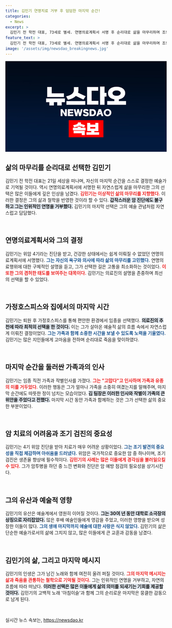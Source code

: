 ```yaml
---
title: 김민기 연명치료 거부 후 덤덤한 마지막 순간!
categories:
  - News
excerpt: >
  김민기 전 학전 대표, 73세로 별세. 연명의료계획서 서명 후 순리대로 삶을 마무리하며 조의금과 조화도 거부. 평범한 일상에서 가족과 따뜻한 작별인사를 나누고 삶을 온전히 후회 없이 살았던 그는 누구보다 의미 있는 마지막을 선택했다.
feature_text: >
  김민기 전 학전 대표, 73세로 별세. 연명의료계획서 서명 후 순리대로 삶을 마무리하며 조의금과 조화도 거부. 평범한 일상에서 가족과 따뜻한 작별인사를 나누고 삶을 온전히 후회 없이 살았던 그는 누구보다 의미 있는 마지막을 선택했다.
image: '/assets/img/newsdao_breakingnews.jpg'
---
```


<p><img src="/assets/img/newsdao_breakingnews.jpg" alt="bookingtag 속보" /></p>

<h2 data-ke-size="size26">삶의 마무리를 순리대로 선택한 김민기</h2>

<p data-ke-size="size16">김민기 전 학전 대표는 21일 세상을 떠나며, 자신의 마지막 순간을 스스로 결정한 예술가로 기억될 것이다. 역시 연명의료계획서에 서명한 뒤 자연스럽게 삶을 마무리한 그의 선택은 많은 이들에게 깊은 인상을 남겼다. <b><span style="color: #ee2323;">김민기는 이상적인 삶의 마무리를 지향했다.</span></b> 이러한 결정은 그의 삶과 철학을 반영한 것이라 할 수 있다. <b><span style="background-color: #21538527;">갑작스러운 암 진단에도 불구하고 그는 인위적인 연명을 거부했다.</span></b> 김민기의 마지막 선택은 그의 예술 관념처럼 자연스럽고 담담했다.</p>

<p data-ke-size="size16">&nbsp;</p>

<h2 data-ke-size="size26">연명의료계획서와 그의 결정</h2>

<p data-ke-size="size16">김민기는 위암 4기라는 진단을 받고, 건강한 상태에서는 쉽게 이뤄질 수 없었던 연명의료계획서에 서명했다. <b><span style="color: #1a5490;">그는 자신의 욕구와 의사에 따라 삶의 마무리를 고민했다.</span></b> 연명의료행위에 대한 구체적인 설명을 듣고, 그가 선택한 길은 고통을 최소화하는 것이었다. <b><span style="color: #ee2323;">이 또한 그의 겸허한 태도를 보여주는 대목이다.</span></b> 김민기는 의료진의 설명을 존중하며 최선의 선택을 할 수 있었다.</p>

<p data-ke-size="size16">&nbsp;</p>

<h2 data-ke-size="size26">가정호스피스와 집에서의 마지막 시간</h2>

<p data-ke-size="size16">김민기는 퇴원 후 가정호스피스를 통해 편안한 환경에서 임종을 선택했다. <b><span style="background-color: #21538527;">의료진의 추천에 따라 최적의 선택을 한 것이다.</span></b> 이는 그가 살아온 예술적 삶의 흐름 속에서 자연스럽게 이뤄진 결정이었다. <b><span style="color: #1a5490;">그는 가족과 함께 소중한 시간을 보낼 수 있도록 노력을 기울였다.</span></b> 김민기는 많은 지인들에게 고마움을 전하며 순리대로 죽음을 맞이하였다.</p>

<p data-ke-size="size16">&nbsp;</p>

<h2 data-ke-size="size26">마지막 순간을 둘러싼 가족과의 인사</h2>

<p data-ke-size="size16">김민기는 임종 직전 가족과 작별인사를 가졌다. <b><span style="color: #ee2323;">그는 "고맙다"고 인사하며 가족과 유종의 미를 거두었다.</span></b> 이러한 행동은 그가 얼마나 가족을 소중히 여겼는지를 말해주며, 마지막 순간에도 따뜻한 정이 넘치는 모습이었다. <b><span style="background-color: #21538527;">김 팀장은 이러한 인사와 작별이 가족의 큰 위안을 주었다고 전했다.</span></b> 마지막 시간 동안 가족과 함께하는 것은 그가 선택한 삶의 중요한 부분이었다.</p>

<p data-ke-size="size16">&nbsp;</p>

<h2 data-ke-size="size26">암 치료의 어려움과 조기 검진의 중요성</h2>

<p data-ke-size="size16">김민기는 4기 위암 진단을 받아 치료가 매우 어려운 상황이었다. <b><span style="color: #1a5490;">그는 조기 발견의 중요성을 직접 체감하며 아쉬움을 드러냈다.</span></b> 위암은 국가적으로 중요한 암 중 하나이며, 조기 검진은 생존율 향상에 필수적이다. <b><span style="color: #ee2323;">김민기의 사례는 많은 이들에게 경각심을 불러일으킬 수 있다.</span></b> 그가 암투병을 하던 중 느낀 변화와 진단은 암 예방 점검의 필요성을 상기시킨다.</p>

<p data-ke-size="size16">&nbsp;</p>

<h2 data-ke-size="size26">그의 유산과 예술적 영향</h2>

<p data-ke-size="size16">김민기의 유산은 예술계에서 영원히 이어질 것이다. <b><span style="background-color: #21538527;">그는 30여 년 동안 대학로 소극장의 상징으로 자리잡았다.</span></b> 많은 후배 예술인들에게 영감을 주었고, 이러한 영향을 받으며 성장한 이들이 많다. <b><span style="color: #1a5490;">그의 생애 마지막까지 예술에 대한 사랑은 식지 않았다.</span></b> 김민기의 삶은 단순한 예술가로서의 삶에 그치지 않고, 많은 이들에게 큰 교훈과 감동을 남겼다.</p>

<p data-ke-size="size16">&nbsp;</p>

<h2 data-ke-size="size26">김민기의 삶, 그리고 마지막 메시지</h2>

<p data-ke-size="size16">김민기의 인생은 그가 남긴 노래와 함께 여전히 울려 퍼질 것이다. <b><span style="color: #ee2323;">그의 마지막 메시지는 삶과 죽음을 관통하는 철학으로 기억될 것이다.</span></b> 그는 인위적인 연명을 거부하고, 자연의 흐름에 따라 떠났다. <b><span style="background-color: #21538527;">이러한 선택은 많은 이들에게 삶의 의미를 되새기는 기회를 제공할 것이다.</span></b> 김민기의 고백적 노래 '아침이슬'과 함께 그의 순리로운 마지막은 뭉클한 감동으로 남게 된다.</p>

<p data-ke-size="size16">&nbsp;</p>
실시간 뉴스 속보는, <a href="https://newsdao.kr" rel="dofollow">https://newsdao.kr</a>



